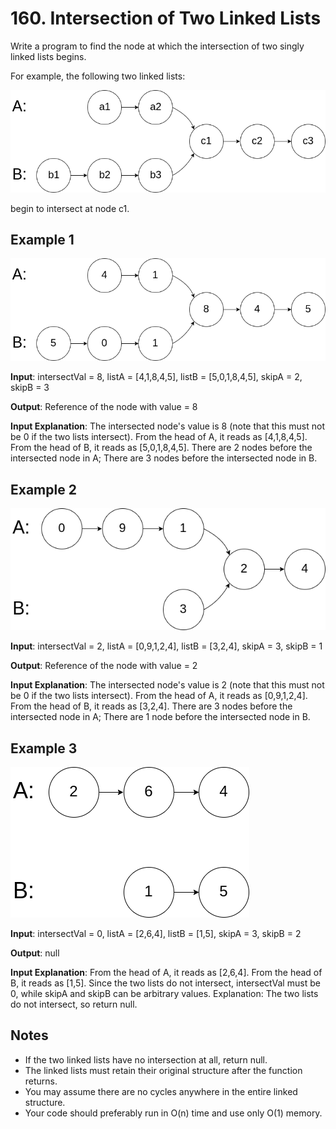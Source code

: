 # 160. Intersection of Two Linked Lists

Write a program to find the node at which the intersection of two singly linked lists begins.

For example, the following two linked lists:

![statment](160_statement.png)

begin to intersect at node c1.

## Example 1

![example1](160_example_1.png)

**Input**: intersectVal = 8, listA = [4,1,8,4,5], listB = [5,0,1,8,4,5], skipA = 2, skipB = 3

**Output**: Reference of the node with value = 8

**Input Explanation**: The intersected node's value is 8 (note that this must not be 0 if the two lists intersect). From the head of A, it reads as [4,1,8,4,5]. From the head of B, it reads as [5,0,1,8,4,5]. There are 2 nodes before the intersected node in A; There are 3 nodes before the intersected node in B.

## Example 2

![example2](160_example_2.png)

**Input**: intersectVal = 2, listA = [0,9,1,2,4], listB = [3,2,4], skipA = 3, skipB = 1

**Output**: Reference of the node with value = 2

**Input Explanation**: The intersected node's value is 2 (note that this must not be 0 if the two lists intersect). From the head of A, it reads as [0,9,1,2,4]. From the head of B, it reads as [3,2,4]. There are 3 nodes before the intersected node in A; There are 1 node before the intersected node in B.

## Example 3

![example3](160_example_3.png)

**Input**: intersectVal = 0, listA = [2,6,4], listB = [1,5], skipA = 3, skipB = 2

**Output**: null

**Input Explanation**: From the head of A, it reads as [2,6,4]. From the head of B, it reads as [1,5]. Since the two lists do not intersect, intersectVal must be 0, while skipA and skipB can be arbitrary values.
Explanation: The two lists do not intersect, so return null.

## Notes

- If the two linked lists have no intersection at all, return null.
- The linked lists must retain their original structure after the function returns.
- You may assume there are no cycles anywhere in the entire linked structure.
- Your code should preferably run in O(n) time and use only O(1) memory.

